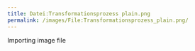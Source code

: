 ```yaml
---
title: Datei:Transformationsprozess plain.png
permalink: /images/File:Transformationsprozess_plain.png/
---
```


Importing image file
